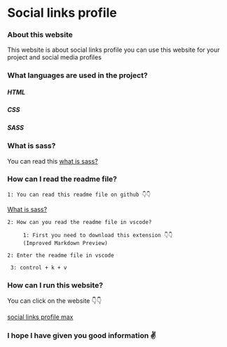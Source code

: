 # Social links profile

### About this website

This website is about social links profile you can use this website for your project and social media profiles

### What languages ​​are used in the project?

##### HTML

##### CSS

##### SASS

### What is sass?

You can read this [what is sass?](https://github.com/MaxRichard2007/what-is-sass)

### How can I read the readme file?

    1: You can read this readme file on github 👇👇

[What is sass?](https://github.com/MaxRichard2007/what-is-sass)

    2: How can you read the readme file in vscode?

         1: First you need to download this extension 👇👇
         (Improved Markdown Preview)

    2: Enter the readme file in vscode

     3: control + k + v

### How can I run this website?

You can click on the website 👇👇

[social links profile max](https://sociallinksprofilemax.netlify.app/)

### I hope I have given you good information ✌️
